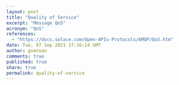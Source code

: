 ```yaml
---
layout: post
title: "Quality of Service"
excerpt: "Message QoS"
acronym: "QoS"
references:
  - "https://docs.solace.com/Open-APIs-Protocols/AMQP/QoS.htm"
date: Tue, 07 Sep 2021 17:16:14 GMT
author: gvensan
comments: true
published: true
share: true
permalink: quality-of-service
---
```

